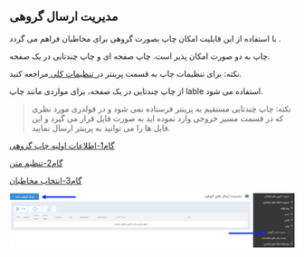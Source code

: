 ﻿## مدیریت ارسال گروهی



با استفاده از این قابلیت امکان چاپ بصورت گروهی برای مخاطبان فراهم می گردد .

چاپ به دو صورت امکان پذیر است. چاپ صفحه ای و چاپ چندتایی در یک صفحه.

نکته: برای تنظیمات چاپ به قسمت پرینتر در[ تنظیمات کلی ](https://github.com/1stco/PayamGostarDocs/blob/master/help%202.5.4/Settings/General-settings/printer/printer.md) مراجعه کنید.

از چاپ چندتایی در یک صفحه، برای مواردی مانند چاپ lable استفاده می شود.

> نکته: چاپ چندتایی مستقیم به پرینتر فرستاده نمی شود و در فولدری مورد نظری که در قسمت مسیر خروجی  وارد نموده اید به صورت فایل قرار می گیرد و این فایل ها را می توانید به پرینتر ارسال نمایید.

[گام1-اطلاعات اولیه چاپ گروهی](https://github.com/1stco/PayamGostarDocs/blob/master/help%202.5.4/Marketing/print/group-sending-print/1-avalie-print/1-avalie-print.md)

[گام2-تنظیم متن](https://github.com/1stco/PayamGostarDocs/blob/master/help%202.5.4/Marketing/print/group-sending-print/2-tanzimmatn-print/2-tanzimmatn-print.md)

[گام3-انتخاب مخاطبان](https://github.com/1stco/PayamGostarDocs/blob/master/help%202.5.4/Marketing/print/group-sending-print/3-mokhatab-print/3-mokhatab-print.md)

![](advertising-sendingprint-home.png)

